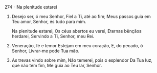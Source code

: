 274 - Na plenitude estarei

1. Desejo ser, ó meu Senhor,
   Fiel a Ti, até ao fim;
   Meus passos guia em Teu amor,
   Senhor, és tudo para mim.

   Na plenitude estarei,
   Os céus abertos eu verei,
   Eternas bênçãos herdarei,
   Servindo a Ti, Senhor, meu Rei.

2. Veneração, fé e temor
   Estejam em meu coração,
   E, do pecado, ó Senhor,
   Livrar-me pode Tua mão.

3. As trevas vindo sobre mim,
   Não temerei, pois o esplendor
   Da Tua luz, que não tem fim,
   Me guia ao Teu lar, Senhor.
